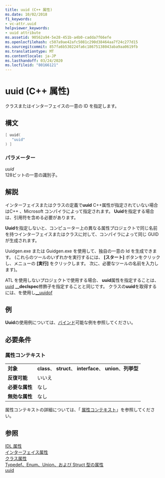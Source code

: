 ```yaml
---
title: uuid (C++ 属性)
ms.date: 10/02/2018
f1_keywords:
- vc-attr.uuid
helpviewer_keywords:
- uuid attribute
ms.assetid: 90562a94-5e28-451b-a4b0-cadda7f66efe
ms.openlocfilehash: c507a9ae42afc5081c290d38464aa7f24c277d15
ms.sourcegitcommit: 857fa6b530224fa6c18675138043aba9aa0619fb
ms.translationtype: MT
ms.contentlocale: ja-JP
ms.lasthandoff: 03/24/2020
ms.locfileid: "80166121"
---
```

# <a name="uuid-c-attributes"></a>uuid (C++ 属性)

クラスまたはインターフェイスの一意の ID を指定します。

## <a name="syntax"></a>構文

```cpp
[ uuid(
   "uuid"
) ]
```

### <a name="parameters"></a>パラメーター

*uuid*<br/>
128ビットの一意の識別子。

## <a name="remarks"></a>解説

インターフェイスまたはクラスの定義で**uuid** C++属性が指定されていない場合はC++ 、Microsoft コンパイラによって指定されます。 **Uuid**を指定する場合は、引用符を含める必要があります。

**Uuid**を指定しないと、コンピューター上の異なる属性プロジェクトで同じ名前を持つインターフェイスまたはクラスに対して、コンパイラによって同じ GUID が生成されます。

Uuidgen.exe または Guidgen.exe を使用して、独自の一意の Id を生成できます。 (これらのツールのいずれかを実行するには、 **[スタート]** ボタンをクリックし、メニューの **[実行]** をクリックします。 次に、必要なツールの名前を入力します)。

ATL を使用しないプロジェクトで使用する場合、 **uuid**属性を指定することは、 [uuid](../../cpp/uuid-cpp.md) **__declspec**修飾子を指定することと同じです。 クラスの**uuid**を取得するには、を使用し[__uuidof](../../cpp/uuidof-operator.md)

## <a name="example"></a>例

**Uuid**の使用例については、[バインド](bindable.md)可能な例を参照してください。

## <a name="requirements"></a>必要条件

### <a name="attribute-context"></a>属性コンテキスト

|||
|-|-|
|**対象**|**class**、 **struct**、 **interface**、 **union**、**列挙型**|
|**反復可能**|いいえ|
|**必要な属性**|なし|
|**無効な属性**|なし|

属性コンテキストの詳細については、「 [属性コンテキスト](cpp-attributes-com-net.md#contexts)」を参照してください。

## <a name="see-also"></a>参照

[IDL 属性](idl-attributes.md)<br/>
[インターフェイス属性](interface-attributes.md)<br/>
[クラス属性](class-attributes.md)<br/>
[Typedef、Enum、Union、および Struct 型の属性](typedef-enum-union-and-struct-attributes.md)<br/>
[uuid](/windows/win32/Midl/uuid)

